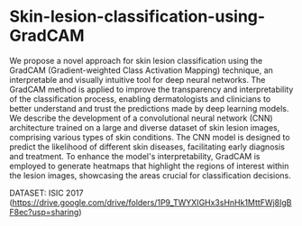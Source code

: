 # Skin-lesion-classification-using-GradCAM

We propose a novel approach for skin lesion classification using the GradCAM
(Gradient-weighted Class Activation Mapping) technique, an interpretable and visually
intuitive tool for deep neural networks. The GradCAM method is applied to improve the
transparency and interpretability of the classification process, enabling dermatologists
and clinicians to better understand and trust the predictions made by deep learning
models. We describe the development of a convolutional neural network (CNN)
architecture trained on a large and diverse dataset of skin lesion images, comprising
various types of skin conditions. The CNN model is designed to predict the likelihood
of different skin diseases, facilitating early diagnosis and treatment. To enhance the
model's interpretability, GradCAM is employed to generate heatmaps that highlight the
regions of interest within the lesion images, showcasing the areas crucial for
classification decisions.

DATASET:
ISIC 2017 (https://drive.google.com/drive/folders/1P9_TWYXIGHx3sHnHk1MttFWj8IgBF8ec?usp=sharing)
